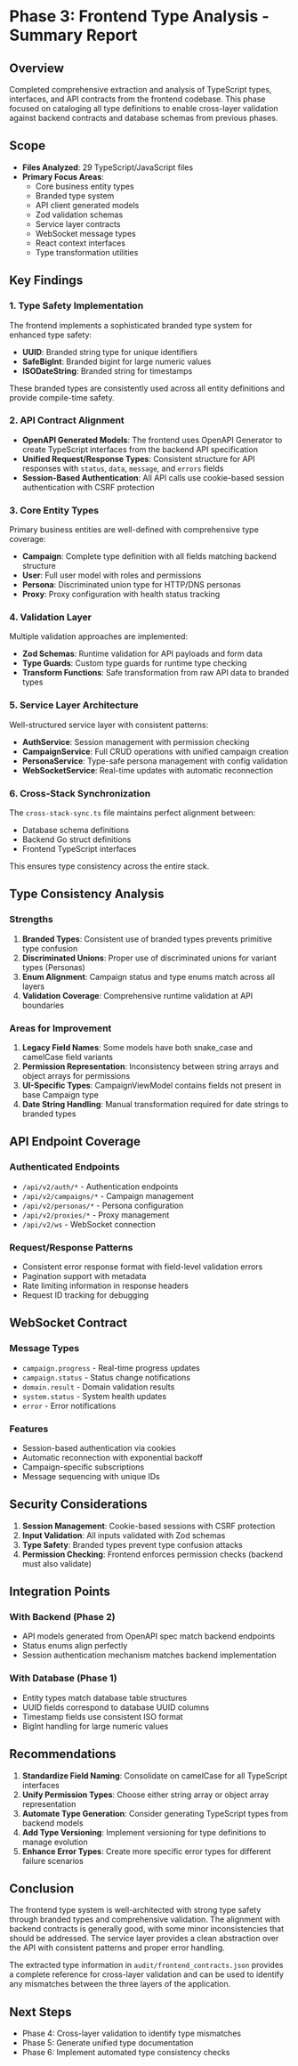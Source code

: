 # Phase 3: Frontend Type Analysis - Summary Report

## Overview
Completed comprehensive extraction and analysis of TypeScript types, interfaces, and API contracts from the frontend codebase. This phase focused on cataloging all type definitions to enable cross-layer validation against backend contracts and database schemas from previous phases.

## Scope
- **Files Analyzed**: 29 TypeScript/JavaScript files
- **Primary Focus Areas**:
  - Core business entity types
  - Branded type system
  - API client generated models
  - Zod validation schemas
  - Service layer contracts
  - WebSocket message types
  - React context interfaces
  - Type transformation utilities

## Key Findings

### 1. Type Safety Implementation
The frontend implements a sophisticated branded type system for enhanced type safety:
- **UUID**: Branded string type for unique identifiers
- **SafeBigInt**: Branded bigint for large numeric values
- **ISODateString**: Branded string for timestamps

These branded types are consistently used across all entity definitions and provide compile-time safety.

### 2. API Contract Alignment
- **OpenAPI Generated Models**: The frontend uses OpenAPI Generator to create TypeScript interfaces from the backend API specification
- **Unified Request/Response Types**: Consistent structure for API responses with `status`, `data`, `message`, and `errors` fields
- **Session-Based Authentication**: All API calls use cookie-based session authentication with CSRF protection

### 3. Core Entity Types
Primary business entities are well-defined with comprehensive type coverage:
- **Campaign**: Complete type definition with all fields matching backend structure
- **User**: Full user model with roles and permissions
- **Persona**: Discriminated union type for HTTP/DNS personas
- **Proxy**: Proxy configuration with health status tracking

### 4. Validation Layer
Multiple validation approaches are implemented:
- **Zod Schemas**: Runtime validation for API payloads and form data
- **Type Guards**: Custom type guards for runtime type checking
- **Transform Functions**: Safe transformation from raw API data to branded types

### 5. Service Layer Architecture
Well-structured service layer with consistent patterns:
- **AuthService**: Session management with permission checking
- **CampaignService**: Full CRUD operations with unified campaign creation
- **PersonaService**: Type-safe persona management with config validation
- **WebSocketService**: Real-time updates with automatic reconnection

### 6. Cross-Stack Synchronization
The `cross-stack-sync.ts` file maintains perfect alignment between:
- Database schema definitions
- Backend Go struct definitions
- Frontend TypeScript interfaces

This ensures type consistency across the entire stack.

## Type Consistency Analysis

### Strengths
1. **Branded Types**: Consistent use of branded types prevents primitive type confusion
2. **Discriminated Unions**: Proper use of discriminated unions for variant types (Personas)
3. **Enum Alignment**: Campaign status and type enums match across all layers
4. **Validation Coverage**: Comprehensive runtime validation at API boundaries

### Areas for Improvement
1. **Legacy Field Names**: Some models have both snake_case and camelCase field variants
2. **Permission Representation**: Inconsistency between string arrays and object arrays for permissions
3. **UI-Specific Types**: CampaignViewModel contains fields not present in base Campaign type
4. **Date String Handling**: Manual transformation required for date strings to branded types

## API Endpoint Coverage

### Authenticated Endpoints
- `/api/v2/auth/*` - Authentication endpoints
- `/api/v2/campaigns/*` - Campaign management
- `/api/v2/personas/*` - Persona configuration
- `/api/v2/proxies/*` - Proxy management
- `/api/v2/ws` - WebSocket connection

### Request/Response Patterns
- Consistent error response format with field-level validation errors
- Pagination support with metadata
- Rate limiting information in response headers
- Request ID tracking for debugging

## WebSocket Contract

### Message Types
- `campaign.progress` - Real-time progress updates
- `campaign.status` - Status change notifications
- `domain.result` - Domain validation results
- `system.status` - System health updates
- `error` - Error notifications

### Features
- Session-based authentication via cookies
- Automatic reconnection with exponential backoff
- Campaign-specific subscriptions
- Message sequencing with unique IDs

## Security Considerations

1. **Session Management**: Cookie-based sessions with CSRF protection
2. **Input Validation**: All inputs validated with Zod schemas
3. **Type Safety**: Branded types prevent type confusion attacks
4. **Permission Checking**: Frontend enforces permission checks (backend must also validate)

## Integration Points

### With Backend (Phase 2)
- API models generated from OpenAPI spec match backend endpoints
- Status enums align perfectly
- Session authentication mechanism matches backend implementation

### With Database (Phase 1)
- Entity types match database table structures
- UUID fields correspond to database UUID columns
- Timestamp fields use consistent ISO format
- BigInt handling for large numeric values

## Recommendations

1. **Standardize Field Naming**: Consolidate on camelCase for all TypeScript interfaces
2. **Unify Permission Types**: Choose either string array or object array representation
3. **Automate Type Generation**: Consider generating TypeScript types from backend models
4. **Add Type Versioning**: Implement versioning for type definitions to manage evolution
5. **Enhance Error Types**: Create more specific error types for different failure scenarios

## Conclusion

The frontend type system is well-architected with strong type safety through branded types and comprehensive validation. The alignment with backend contracts is generally good, with some minor inconsistencies that should be addressed. The service layer provides a clean abstraction over the API with consistent patterns and proper error handling.

The extracted type information in `audit/frontend_contracts.json` provides a complete reference for cross-layer validation and can be used to identify any mismatches between the three layers of the application.

## Next Steps
- Phase 4: Cross-layer validation to identify type mismatches
- Phase 5: Generate unified type documentation
- Phase 6: Implement automated type consistency checks